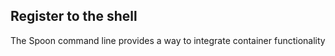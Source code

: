 ## Register to the shell

The Spoon command line provides a way to integrate container functionality  